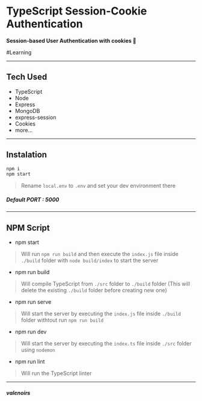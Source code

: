 # TypeScript Session-Cookie Authentication
**Session-based User Authentication with cookies 🍪**

#Learning

---

## Tech Used
- TypeScript
- Node
- Express
- MongoDB
- express-session
- Cookies
- more...

---

## Instalation

```js
npm i
npm start
```

> Rename `local.env` to `.env` and set your dev environment there

##### Default PORT : 5000

---

## NPM Script
- npm start

> Will run `npm run build` and then execute the `index.js` file inside `./build` folder with `node build/index` to start the server

- npm run build

> Will compile TypeScript from `./src` folder to `./build` folder (This will delete the existing `./build` folder before creating new one)

- npm run serve

> Will start the server by executing the `index.js` file inside `./build` folder withtout run `npm run build`

- npm run dev

> Will start the server by executing the `index.ts` file inside `./src` folder using `nodemon`

- npm run lint

> Will run the TypeScript linter

---

##### _valenoirs_